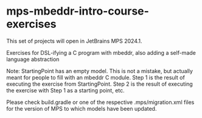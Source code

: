 mps-mbeddr-intro-course-exercises
=================================

This set of projects will open in JetBrains MPS 2024.1.

Exercises for DSL-ifying a C program with mbeddr, also adding a self-made language abstraction

Note: StartingPoint has an empty model. This is not a mistake, but actually meant for people to fill with an mbeddr C module. Step 1 is the result of executing the exercise from StartingPoint. Step 2 is the result of executing the exercise with Step 1 as a starting point, etc.

Please check build.gradle or one of the respective .mps/migration.xml files for the version of MPS to which models have been updated.
